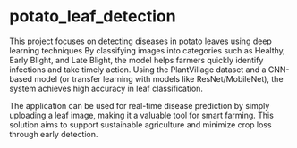 # potato_leaf_detection
This project focuses on detecting diseases in potato leaves using deep learning techniques By classifying images into categories such as Healthy, Early Blight, and Late Blight, the model helps farmers quickly identify infections and take timely action. Using the PlantVillage dataset and a CNN-based model (or transfer learning with models like ResNet/MobileNet), the system achieves high accuracy in leaf classification.

The application can be used for real-time disease prediction by simply uploading a leaf image, making it a valuable tool for smart farming. This solution aims to support sustainable agriculture and minimize crop loss through early detection.

